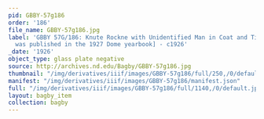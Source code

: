```yaml
---
pid: GBBY-57g186
order: '186'
file_name: GBBY-57g186.jpg
label: 'GBBY 57G/186: Knute Rockne with Unidentified Man in Coat and Tie [this photo
  was published in the 1927 Dome yearbook] - c1926'
_date: '1926'
object_type: glass plate negative
source: http://archives.nd.edu/Bagby/GBBY-57g186.jpg
thumbnail: "/img/derivatives/iiif/images/GBBY-57g186/full/250,/0/default.jpg"
manifest: "/img/derivatives/iiif/images/GBBY-57g186/manifest.json"
full: "/img/derivatives/iiif/images/GBBY-57g186/full/1140,/0/default.jpg"
layout: bagby_item
collection: bagby
---
```

